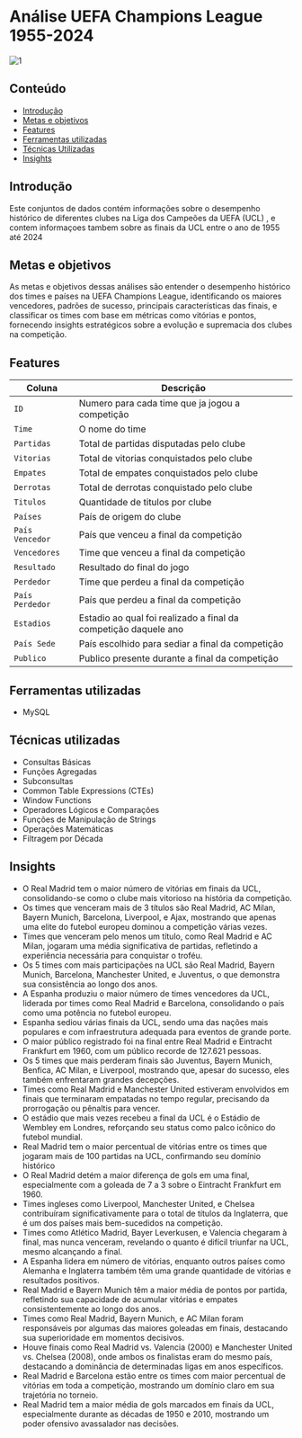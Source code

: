 # Análise UEFA Champions League 1955-2024
![1](https://github.com/user-attachments/assets/897d69f1-d66d-4f4d-95d0-f8cf39138368)

## Conteúdo

- [Introdução](#introdução)
- [Metas e objetivos](#metas-e-objetivos)
- [Features](#features)
- [Ferramentas utilizadas](#ferramentas-utilizadas)
- [Técnicas Utilizadas](#técnicas-utilizadas)
- [Insights](#insights)

 ## Introdução
Este conjuntos de dados contém informações sobre o desempenho histórico de diferentes clubes na Liga dos Campeões da UEFA (UCL) , e contem informaçoes tambem sobre as finais da UCL entre o ano de 1955 até 2024

## Metas e objetivos
As metas e objetivos dessas análises são entender o desempenho histórico dos times e países na UEFA Champions League, identificando os maiores vencedores, padrões de sucesso, principais características das finais, e classificar os times com base em métricas como vitórias e pontos, fornecendo insights estratégicos sobre a evolução e supremacia dos clubes na competição.

## Features
| Coluna          | Descrição                                                   |
|-----------------|-------------------------------------------------------------|
| `ID`    	  | Numero para cada time que ja jogou a competição                            |
| `Time`        | O nome do time                                                      |
| `Partidas` | Total de partidas disputadas pelo clube                                                    |
| `Vitorias`       | Total de vitorias conquistados pelo clube                                           |
| `Empates`    	  | Total de empates conquistados pelo clube                            |
| `Derrotas`        | Total de derrotas conquistado pelo clube                                                      |
| `Titulos` | Quantidade de titulos por clube                                                    |
| `Países`       | País de origem do clube                                           |                                                
| `País Vencedor`    	  | País que venceu a final da competição                           |
| `Vencedores`        | Time que venceu a final da competição                                                      |
| `Resultado` | Resultado do final do jogo                                                    |
| `Perdedor`       | Time que perdeu a final da competição                                           |
| `País Perdedor`       | País que perdeu a final da competição                                           |
| `Estadios`       | Estadio ao qual foi realizado a final da competição daquele ano                                           |
| `País Sede`       | País escolhido para sediar a final da competição                                           |
| `Publico`       | Publico presente durante a final da competição                                          |

## Ferramentas utilizadas
- MySQL

## Técnicas utilizadas
- Consultas Básicas
- Funções Agregadas
- Subconsultas
- Common Table Expressions (CTEs)
- Window Functions
- Operadores Lógicos e Comparações
- Funções de Manipulação de Strings
- Operações Matemáticas
- Filtragem por Década

## Insights
- O Real Madrid tem o maior número de vitórias em finais da UCL, consolidando-se como o clube mais vitorioso na história da competição.
- Os times que venceram mais de 3 títulos são Real Madrid, AC Milan, Bayern Munich, Barcelona, Liverpool, e Ajax, mostrando que apenas uma elite do futebol europeu dominou a competição várias vezes.
- Times que venceram pelo menos um título, como Real Madrid e AC Milan, jogaram uma média significativa de partidas, refletindo a experiência necessária para conquistar o troféu.
- Os 5 times com mais participações na UCL são Real Madrid, Bayern Munich, Barcelona, Manchester United, e Juventus, o que demonstra sua consistência ao longo dos anos.
- A Espanha produziu o maior número de times vencedores da UCL, liderada por times como Real Madrid e Barcelona, consolidando o país como uma potência no futebol europeu.
- Espanha sediou várias finais da UCL, sendo uma das nações mais populares e com infraestrutura adequada para eventos de grande porte.
- O maior público registrado foi na final entre Real Madrid e Eintracht Frankfurt em 1960, com um público recorde de 127.621 pessoas.
- Os 5 times que mais perderam finais são Juventus, Bayern Munich, Benfica, AC Milan, e Liverpool, mostrando que, apesar do sucesso, eles também enfrentaram grandes decepções.
- Times como Real Madrid e Manchester United estiveram envolvidos em finais que terminaram empatadas no tempo regular, precisando da prorrogação ou pênaltis para vencer.
- O estádio que mais vezes recebeu a final da UCL é o Estádio de Wembley em Londres, reforçando seu status como palco icônico do futebol mundial.
- Real Madrid tem o maior percentual de vitórias entre os times que jogaram mais de 100 partidas na UCL, confirmando seu domínio histórico
- O Real Madrid detém a maior diferença de gols em uma final, especialmente com a goleada de 7 a 3 sobre o Eintracht Frankfurt em 1960.
-  Times ingleses como Liverpool, Manchester United, e Chelsea contribuíram significativamente para o total de títulos da Inglaterra, que é um dos países mais bem-sucedidos na competição.
-  Times como Atlético Madrid, Bayer Leverkusen, e Valencia chegaram à final, mas nunca venceram, revelando o quanto é difícil triunfar na UCL, mesmo alcançando a final.
-  A Espanha lidera em número de vitórias, enquanto outros países como Alemanha e Inglaterra também têm uma grande quantidade de vitórias e resultados positivos.
-   Real Madrid e Bayern Munich têm a maior média de pontos por partida, refletindo sua capacidade de acumular vitórias e empates consistentemente ao longo dos anos.
-   Times como Real Madrid, Bayern Munich, e AC Milan foram responsáveis por algumas das maiores goleadas em finais, destacando sua superioridade em momentos decisivos.
-   Houve finais como Real Madrid vs. Valencia (2000) e Manchester United vs. Chelsea (2008), onde ambos os finalistas eram do mesmo país, destacando a dominância de determinadas ligas em anos específicos.
-   Real Madrid e Barcelona estão entre os times com maior percentual de vitórias em toda a competição, mostrando um domínio claro em sua trajetória no torneio.
-   Real Madrid tem a maior média de gols marcados em finais da UCL, especialmente durante as décadas de 1950 e 2010, mostrando um poder ofensivo avassalador nas decisões.
